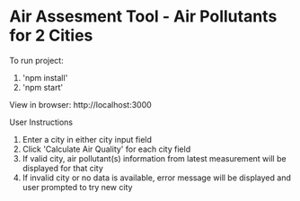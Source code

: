 # Air Assesment Tool - Air Pollutants for 2 Cities 

To run project: 
1) 'npm install' 
2) 'npm start'

View in browser: http://localhost:3000

User Instructions
1) Enter a city in either city input field
2) Click 'Calculate Air Quality' for each city field
3) If valid city, air pollutant(s) information from latest measurement will be displayed for that city 
4) If invalid city or no data is available, error message will be displayed and user prompted to try new city


